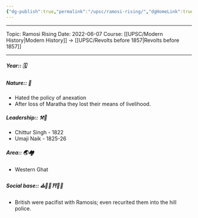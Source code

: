 ```yaml
---
{"dg-publish":true,"permalink":"/upsc/ramosi-rising/","dgHomeLink":true,"dgPassFrontmatter":false}
---
```


----
Topic: Ramosi Rising
Date: 2022-06-07
Course: [[UPSC/Modern History|Modern History]] -> [[UPSC/Revolts before 1857|Revolts before 1857]] 

----

##### Year:: 🗓️
##### Nature:: 🍃
- Hated the policy of anexation
- After loss of Maratha they lost their means of livelihood. 
##### Leadership:: ⚒️👑
- Chittur Singh - 1822
- Umaji Naik - 1825-26
##### Area:: 🌏🏘️
- Western Ghat
##### Social base:: ⛪🕌🕍⛩️🕋📿
- British were pacifist with Ramosis; even recurited them into the hill police. 




